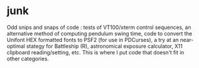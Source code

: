 # junk
Odd snips and snaps of code : tests of VT100/xterm control sequences,  an
alternative method of computing pendulum swing time,  code to convert the
Unifont HEX formatted fonts to PSF2 (for use in PDCurses),  a try at an
near-optimal stategy for Battleship (R),  astronomical exposure calculator,
X11 clipboard reading/setting,  etc.  This is where I put code that doesn't
fit in other categories.
